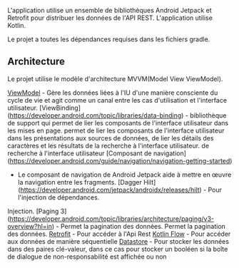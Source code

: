 
L'application utilise un ensemble de bibliothèques Android Jetpack et Retrofit pour distribuer les données de l'API REST. L'application
utilise Kotlin.



Le projet a toutes les dépendances requises dans les fichiers gradle.


## Architecture

Le projet utilise le modèle d'architecture MVVM(Model View ViewModel).



[ViewModel](https://developer.android.com/topic/libraries/architecture/viewmodel/) - Gère les données liées à l'IU d'une manière consciente du cycle de vie et agit comme un canal entre les cas d'utilisation et l'interface utilisateur.
[ViewBinding] (https://developer.android.com/topic/libraries/data-binding) - bibliothèque de support qui permet de lier les composants de l'interface utilisateur dans les mises en page.
permet de lier les composants de l'interface utilisateur dans les présentations aux sources de données, de lier les détails des caractères et les résultats de la recherche à l'interface utilisateur.
de recherche à l'interface utilisateur
[Composant de navigation] (https://developer.android.com/guide/navigation/navigation-getting-started)
- Le composant de navigation de Android Jetpack aide à mettre en œuvre la navigation entre les fragments.
  [Dagger Hilt] (https://developer.android.com/jetpack/androidx/releases/hilt) - Pour l'injection de dépendances.

Injection.
[Paging 3] (https://developer.android.com/topic/libraries/architecture/paging/v3-overview?hl=in) - Permet la pagination des données.
Permet la pagination des données.
[Retrofit](https://square.github.io/retrofit/) - Pour accéder à l'Api Rest
[Kotlin Flow](https://developer.android.com/kotlin/flow) - Pour accéder aux données de manière séquentielle
[Datastore](https://developer.android.com/topic/libraries/architecture/datastore) - Pour stocker les données
dans des paires clé-valeur, dans ce cas pour stocker un booléen si la boîte de dialogue de non-responsabilité est affichée ou non
